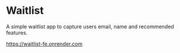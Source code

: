 # Waitlist
A simple waitlist app to capture users email, name and recommended features.

https://waitlist-fe.onrender.com
